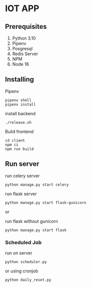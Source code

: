# IOT APP

## Prerequisites

<ol>
  <li>Python 3.10</li>
  <li>Pipenv</li>
  <li>Posgresql</li>
  <li>Redis Server</li>
  <li>NPM</li>
  <li>Node 16</li>
</ol> 

## Installing


Pipenv

```
pipenv shell
pipenv install
```

install backend
```
./release.sh
```

Build frontend
```
cd client
npm ci
npm run build
```


## Run server
run celery server
```
python manage.py start celery
```

run flask server
```
python manage.py start flask-gunicorn
```

or

run flask without gunicorn
```
python manage.py start flask
```


### Scheduled Job
run on server
```
python scheduler.py
```
or using cronjob
```
python daily_reset.py
```